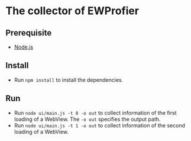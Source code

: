 # The collector of EWProfier

## Prerequisite
* [Node.js](https://nodejs.org)

## Install
* Run `npm install` to install the dependencies.

## Run
* Run `node ui/main.js -t 0 -o out` to collect information of the first loading of a WebView. The `-o out` specifies the output path.
* Run `node ui/main.js -t 1 -o out` to collect information of the second loading of a WebView.
